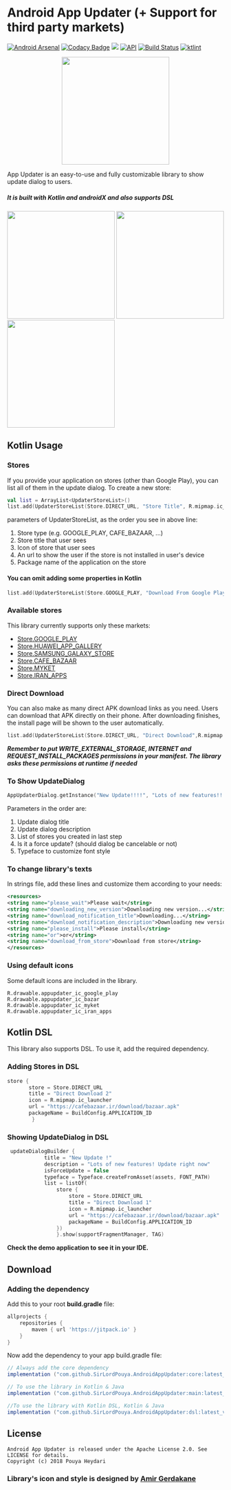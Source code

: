 # Android App Updater (+ Support for third party markets)

[![Android Arsenal](https://img.shields.io/badge/Android%20Arsenal-Easy%20App%20Updater-brightgreen.svg?style=flat)](https://android-arsenal.com/details/1/7388)
[![Codacy Badge](https://api.codacy.com/project/badge/Grade/7e8f094fd77044b5b26bc6c157bfbbc3)](https://www.codacy.com/manual/SirLordPouya/AndroidAppUpdater?utm_source=github.com&amp;utm_medium=referral&amp;utm_content=SirLordPouya/AndroidAppUpdater&amp;utm_campaign=Badge_Grade)
[![](https://jitpack.io/v/SirLordPouya/AndroidAppUpdater.svg)](https://jitpack.io/#SirLordPouya/AndroidAppUpdater)
[![API](https://img.shields.io/badge/API-16%2B-brightgreen.svg?style=flat)](https://android-arsenal.com/api?level=16)
[![Build Status](https://travis-ci.org/SirLordPouya/AndroidAppUpdater.svg?branch=master)](https://travis-ci.org/SirLordPouya/AndroidAppUpdater)
[![ktlint](https://img.shields.io/badge/code%20style-%E2%9D%A4-FF4081.svg)](https://ktlint.github.io/)

<p align="center">
<img src="https://raw.githubusercontent.com/SirLordPouya/AndroidAppUpdater/master/icon.png" width="250">
</p>

App Updater is an  easy-to-use and fully customizable library to show update dialog to users.

##### It is built with Kotlin and androidX and also supports DSL

<img src="https://raw.githubusercontent.com/SirLordPouya/AndroidAppUpdater/master/Screenshot_1.png" width="250"> <img src="https://raw.githubusercontent.com/SirLordPouya/AndroidAppUpdater/master/Screenshot_2.png" width="250"> <img src="https://raw.githubusercontent.com/SirLordPouya/AndroidAppUpdater/master/Screenshot_3.png" width="250">

## Kotlin Usage

### Stores

If you provide your application on stores (other than  Google Play), you can list all of them in the update dialog.
To create a new store:

```kotlin
val list = ArrayList<UpdaterStoreList>()
list.add(UpdaterStoreList(Store.DIRECT_URL, "Store Title", R.mipmap.ic_launcher , "https://url/app.apk", BuildConfig.APPLICATION_ID))
```

parameters of UpdaterStoreList, as the order you see in above line:

1.  Store type (e.g. GOOGLE_PLAY, CAFE_BAZAAR, ...)
2.  Store title that user sees
3.  Icon of store that user sees
4.  An url to show the user if the store is not installed in user's device
5.  Package name of the application on the store

#### You can omit adding some properties in Kotlin

```kotlin
list.add(UpdaterStoreList(Store.GOOGLE_PLAY, "Download From Google Play", packageName = BuildConfig.APPLICATION_ID))
```

### Available stores

This library currently supports only these markets:

* [Store.GOOGLE_PLAY](https://play.google.com)
* [Store.HUAWEI_APP_GALLERY](https://appgallery.huawei.com/)
* [Store.SAMSUNG_GALAXY_STORE](https://www.samsung.com/de/apps/galaxy-store/)
* [Store.CAFE_BAZAAR](https://cafebazaar.ir)
* [Store.MYKET](https://iranapps.ir)
* [Store.IRAN_APPS](https://myket.ir/)

### Direct Download

You can also make as many direct APK download links as you need.
Users can download that APK directly on their phone. After downloading finishes, the install page will be shown to the user automatically.

```kotlin
list.add(UpdaterStoreList(Store.DIRECT_URL, "Direct Download",R.mipmap.ic_launcher , "https://cafebazaar.ir/download/bazaar.apk", BuildConfig.APPLICATION_ID))
```
***Remember to put WRITE_EXTERNAL_STORAGE, INTERNET and REQUEST_INSTALL_PACKAGES permissions in your manifest. The library asks these permissions at runtime if needed***

### To Show UpdateDialog

```kotlin
AppUpdaterDialog.getInstance("New Update!!!!", "Lots of new features!! upgrade yo the new version.", list, true, font).show(supportFragmentManager, "TAG")
```

Parameters in the order are:

1.  Update dialog title
2.  Update dialog description
3.  List of stores you created in last step
4.  Is it a force update? (should dialog be cancelable or not)
5.  Typeface to customize font style

### To change library's texts

In strings file, add these lines and customize them according to your needs:

```xml
<resources>
<string name="please_wait">Please wait</string>
<string name="downloading_new_version">Downloading new version...</string>
<string name="download_notification_title">Downloading...</string>
<string name="download_notification_description">Downloading new version</string>
<string name="please_install">Please install</string>
<string name="or">or</string>
<string name="download_from_store">Download from store</string>
</resources>
```

### Using default icons

Some default icons are included in the library.

```text
R.drawable.appupdater_ic_google_play
R.drawable.appupdater_ic_bazar
R.drawable.appupdater_ic_myket
R.drawable.appupdater_ic_iran_apps
```

## Kotlin DSL
This library also supports DSL. To use it, add the required dependency.

### Adding Stores in DSL

```kotlin
store {
       store = Store.DIRECT_URL
       title = "Direct Download 2"
       icon = R.mipmap.ic_launcher
       url = "https://cafebazaar.ir/download/bazaar.apk"
       packageName = BuildConfig.APPLICATION_ID
        }
```

### Showing UpdateDialog in DSL

```kotlin
 updateDialogBuilder {
            title = "New Update !"
            description = "Lots of new features! Update right now"
            isForceUpdate = false
            typeface = Typeface.createFromAsset(assets, FONT_PATH)
            list = listOf(
                store {
                    store = Store.DIRECT_URL
                    title = "Direct Download 1"
                    icon = R.mipmap.ic_launcher
                    url = "https://cafebazaar.ir/download/bazaar.apk"
                    packageName = BuildConfig.APPLICATION_ID
                })
                }.show(supportFragmentManager, TAG)
```

**Check the demo application to see it in your IDE.**

## Download

### Adding the dependency

Add this to your root **build.gradle** file:

```groovy
allprojects {
    repositories {
        maven { url 'https://jitpack.io' }
    }
}
```

Now add the dependency to your app build.gradle file:

```groovy
// Always add the core dependency
implementation ("com.github.SirLordPouya.AndroidAppUpdater:core:latest_version")

// To use the library in Kotlin & Java
implementation ("com.github.SirLordPouya.AndroidAppUpdater:main:latest_version")

//To use the library with Kotlin DSL, Kotlin & Java
implementation ("com.github.SirLordPouya.AndroidAppUpdater:dsl:latest_version")
```

## License

```text
Android App Updater is released under the Apache License 2.0. See LICENSE for details.
Copyright (c) 2018 Pouya Heydari
```

### <div>Library's icon and style is designed by <a href="https://dribbble.com/Amirgk" title="Amir Gerdakane">Amir Gerdakane</a>
